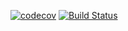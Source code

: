 [![codecov](https://codecov.io/gh/RamonOga/job4j_design/branch/master/graph/badge.svg)](https://codecov.io/gh/RamonOga/job4j_design)
[![Build Status](https://travis-ci.org/RamonOga/job4j_design.svg?branch=master)](https://travis-ci.com/RamonOga/job4j_design)
